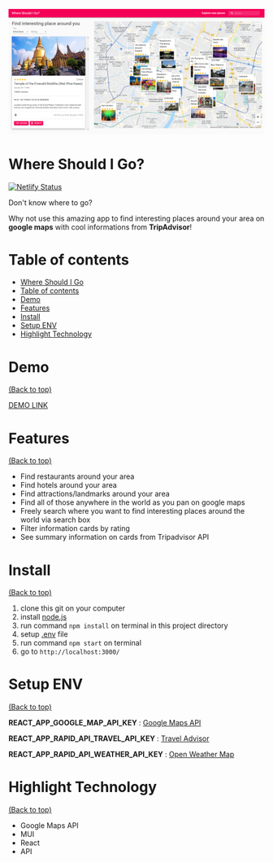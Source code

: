 <!-- Add banner here -->

![Project Preview](docs/preview2.png)

# Where Should I Go?

[![Netlify Status](https://api.netlify.com/api/v1/badges/179c58ef-b5fb-4e4c-a3f8-be8dead42956/deploy-status)](https://app.netlify.com/sites/thasup-where-should-i-go/deploys)

<!-- Describe your project in brief -->

Don't know where to go?

Why not use this amazing app to find interesting places around your area on **google maps** with cool informations from **TripAdvisor**!

# Table of contents

- [Where Should I Go](#where-should-i-go)
- [Table of contents](#table-of-contents)
- [Demo](#demo)
- [Features](#features)
- [Install](#install)
- [Setup ENV](#setup-env)
- [Highlight Technology](#highlight-technology)

# Demo

[(Back to top)](#table-of-contents)

[DEMO LINK](https://thasup-where-should-i-go.netlify.app/)

# Features

[(Back to top)](#table-of-contents)

- Find restaurants around your area
- Find hotels around your area
- Find attractions/landmarks around your area
- Find all of those anywhere in the world as you pan on google maps
- Freely search where you want to find interesting places around the world via search box
- Filter information cards by rating
- See summary information on cards from Tripadvisor API

# Install

[(Back to top)](#table-of-contents)

1. clone this git on your computer
2. install [node.js](https://nodejs.org/en/)
3. run command `npm install` on terminal in this project directory
4. setup [.env](#setup-env) file
5. run command `npm start` on terminal
6. go to `http://localhost:3000/`

# Setup ENV

[(Back to top)](#table-of-contents)

**REACT_APP_GOOGLE_MAP_API_KEY** : [Google Maps API](https://developers.google.com/maps)

**REACT_APP_RAPID_API_TRAVEL_API_KEY** : [Travel Advisor](https://rapidapi.com/apidojo/api/travel-advisor/)

**REACT_APP_RAPID_API_WEATHER_API_KEY** : [Open Weather Map](https://rapidapi.com/community/api/open-weather-map/)

# Highlight Technology

[(Back to top)](#table-of-contents)

- Google Maps API
- MUI
- React
- API
